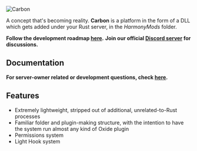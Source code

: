 ![Carbon](https://i.imgur.com/sG6X07A.jpg)

A concept that's becoming reality. **Carbon** is a platform in the form of a DLL which gets added under your Rust server, in the *HarmonyMods* folder. 

**Follow the development roadmap [here](https://trello.com/b/FMTfHkSg/carboncore).**
**Join our official [Discord server](https://discord.gg/eXPcNKK4yd) for discussions.**

## Documentation
**For server-owner related or development questions, check [here](https://carbon-modding.gitbook.io/docs).**

## Features
* Extremely lightweight, stripped out of additional, unrelated-to-Rust processes
* Familiar folder and plugin-making structure, with the intention to have the system run almost any kind of Oxide plugin
* Permissions system
* Light Hook system
